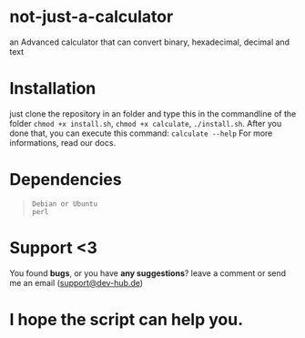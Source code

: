 # not-just-a-calculator
an Advanced calculator that can convert binary, hexadecimal, decimal and text

# Installation 
just clone the repository in an folder and type this in the commandline of the folder `chmod +x install.sh`, `chmod +x calculate`, `./install.sh`.
After you done that, you can execute this command: `calculate --help`
For more informations, read our docs.
# Dependencies
> `Debian or Ubuntu`<br>
> `perl`
# Support <3
You found <b>bugs</b>, or you have <b>any suggestions</b>? leave a comment or send me an email (support@dev-hub.de)

# I hope the script can help you.
